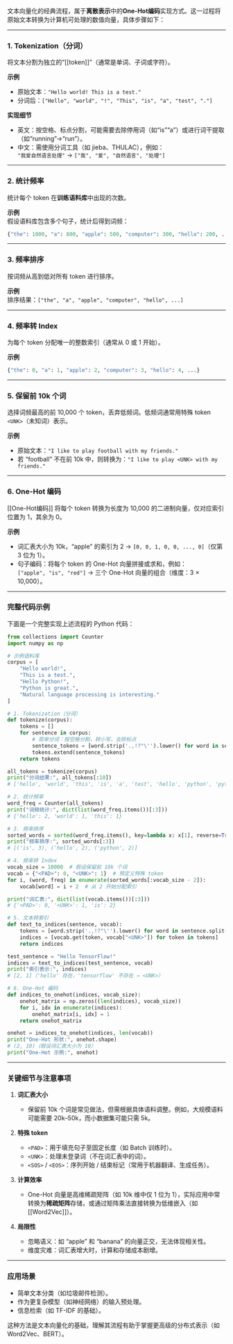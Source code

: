 
文本向量化的经典流程，属于**离散表示**中的**One-Hot编码**实现方式。这一过程将原始文本转换为计算机可处理的数值向量，具体步骤如下：

---

### **1. Tokenization（分词）**

将文本分割为独立的“[[token]]”（通常是单词、子词或字符）。

**示例**  
- 原始文本：`"Hello world! This is a test."`  
- 分词后：`["Hello", "world", "!", "This", "is", "a", "test", "."]`

**实现细节**  
- 英文：按空格、标点分割，可能需要去除停用词（如“is”“a”）或进行词干提取（如“running”→“run”）。  
- 中文：需使用分词工具（如 jieba、THULAC），例如：  
  `"我爱自然语言处理"` → `["我", "爱", "自然语言", "处理"]`

---

### **2. 统计频率**

统计每个 token 在**训练语料库**中出现的次数。

**示例**  
假设语料库包含多个句子，统计后得到词频：

```python
{"the": 1000, "a": 800, "apple": 500, "computer": 300, "hello": 200, ...}
```

---

### **3. 频率排序**

按词频从高到低对所有 token 进行排序。

**示例**  
排序结果：`["the", "a", "apple", "computer", "hello", ...]`

---

### **4. 频率转 Index**

为每个 token 分配唯一的整数索引（通常从 0 或 1 开始）。

**示例**

```python
{"the": 0, "a": 1, "apple": 2, "computer": 3, "hello": 4, ...}
```

---

### **5. 保留前 10k 个词**

选择词频最高的前 10,000 个 token，丢弃低频词。低频词通常用特殊 token `<UNK>`（未知词）表示。

**示例**  
- 原始文本：`"I like to play football with my friends."`  
- 若 “football” 不在前 10k 中，则转换为：`"I like to play <UNK> with my friends."`

---

### **6. One-Hot 编码**
[[One-Hot编码]]
将每个 token 转换为长度为 10,000 的二进制向量，仅对应索引位置为 1，其余为 0。

**示例**  
- 词汇表大小为 10k，“apple” 的索引为 2 → `[0, 0, 1, 0, 0, ..., 0]`（仅第 3 位为 1）。  
- 句子编码：将每个 token 的 One-Hot 向量拼接或求和，例如：  
  `["apple", "is", "red"]` → 三个 One-Hot 向量的组合（维度：3 × 10,000）。

---

### **完整代码示例**

下面是一个完整实现上述流程的 Python 代码：

```python
from collections import Counter
import numpy as np

# 示例语料库
corpus = [
    "Hello world!",
    "This is a test.",
    "Hello Python!",
    "Python is great.",
    "Natural language processing is interesting."
]

# 1. Tokenization（分词）
def tokenize(corpus):
    tokens = []
    for sentence in corpus:
        # 简单分词：按空格分割，转小写，去除标点
        sentence_tokens = [word.strip('.,!?"\'').lower() for word in sentence.split()]
        tokens.extend(sentence_tokens)
    return tokens

all_tokens = tokenize(corpus)
print("分词结果:", all_tokens[:10])
# ['hello', 'world', 'this', 'is', 'a', 'test', 'hello', 'python', 'python', 'is']

# 2. 统计频率
word_freq = Counter(all_tokens)
print("词频统计:", dict(list(word_freq.items())[:3]))
# {'hello': 2, 'world': 1, 'this': 1}

# 3. 频率排序
sorted_words = sorted(word_freq.items(), key=lambda x: x[1], reverse=True)
print("频率排序:", sorted_words[:3])
# [('is', 3), ('hello', 2), ('python', 2)]

# 4. 频率转 Index
vocab_size = 10000  # 假设保留前 10k 个词
vocab = {"<PAD>": 0, "<UNK>": 1}  # 预定义特殊 token
for i, (word, freq) in enumerate(sorted_words[:vocab_size - 2]):
    vocab[word] = i + 2  # 从 2 开始分配索引

print("词汇表:", dict(list(vocab.items())[:3]))
# {'<PAD>': 0, '<UNK>': 1, 'is': 2}

# 5. 文本转索引
def text_to_indices(sentence, vocab):
    tokens = [word.strip('.,!?"\'').lower() for word in sentence.split()]
    indices = [vocab.get(token, vocab["<UNK>"]) for token in tokens]
    return indices

test_sentence = "Hello TensorFlow!"
indices = text_to_indices(test_sentence, vocab)
print("索引表示:", indices)
# [2, 1]（'hello' 存在，'tensorflow' 不存在 → <UNK>）

# 6. One-Hot 编码
def indices_to_onehot(indices, vocab_size):
    onehot_matrix = np.zeros((len(indices), vocab_size))
    for i, idx in enumerate(indices):
        onehot_matrix[i, idx] = 1
    return onehot_matrix

onehot = indices_to_onehot(indices, len(vocab))
print("One-Hot 形状:", onehot.shape)
# (2, 10)（假设词汇表大小为 10）
print("One-Hot 示例:", onehot)
```

---

### **关键细节与注意事项**

1. **词汇表大小**  
   - 保留前 10k 个词是常见做法，但需根据具体语料调整。例如，大规模语料可能需要 20k–50k，而小数据集可能只需 5k。

2. **特殊 token**  
   - `<PAD>`：用于填充句子至固定长度（如 Batch 训练时）。  
   - `<UNK>`：处理未登录词（不在词汇表中的词）。  
   - `<SOS>` / `<EOS>`：序列开始 / 结束标记（常用于机器翻译、生成任务）。

3. **计算效率**  
   - One-Hot 向量是高维稀疏矩阵（如 10k 维中仅 1 位为 1），实际应用中常转换为**稀疏矩阵**存储，或通过矩阵乘法直接转换为低维嵌入（如 [[Word2Vec]]）。

4. **局限性**  
   - 忽略语义：如 “apple” 和 “banana” 的向量正交，无法体现相关性。  
   - 维度灾难：词汇表增大时，计算和存储成本剧增。

---

### **应用场景**

- 简单文本分类（如垃圾邮件检测）。  
- 作为更复杂模型（如神经网络）的输入预处理。  
- 信息检索（如 TF-IDF 的基础）。  

这种方法是文本向量化的基础，理解其流程有助于掌握更高级的分布式表示（如 Word2Vec、BERT）。